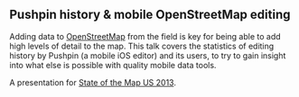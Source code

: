 ## Pushpin history & mobile OpenStreetMap editing

Adding data to [OpenStreetMap](http://openstreetmap.org/) from the field is key for being able to add high levels of detail to the map. This talk covers the statistics of editing history by Pushpin (a mobile iOS editor) and its users, to try to gain insight into what else is possible with quality mobile data tools.

A presentation for [State of the Map US 2013](http://stateofthemap.us/).